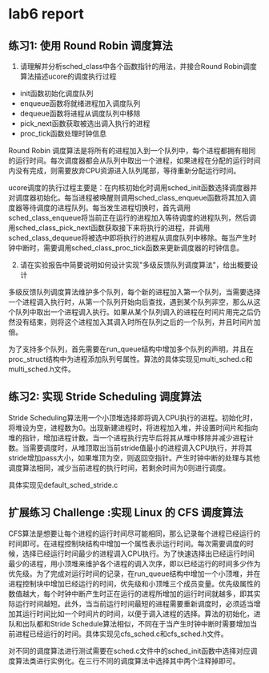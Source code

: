 # lab6 report

## 练习1: 使用 Round Robin 调度算法

1. 请理解并分析sched_class中各个函数指针的用法，并接合Round Robin调度算法描述ucore的调度执行过程

- init函数初始化调度队列
- enqueue函数将就绪进程加入调度队列
- dequeue函数将进程从调度队列中移除
- pick_next函数获取被选出调入执行的进程
- proc_tick函数处理时钟信息

Round Robin 调度算法是将所有的进程加入到一个队列中，每个进程都拥有相同的运行时间。每次调度器都会从队列中取出一个进程，如果进程在分配的运行时间内没有完成，则需要放弃CPU资源进入队列尾部，等待重新分配运行时间。

ucore调度的执行过程主要是：在内核初始化时调用sched_init函数选择调度器并对调度器初始化。每当进程被唤醒则调用sched_class_enqueue函数将其加入调度器等待调度的进程队列。每当发生进程切换时，首先调用sched_class_enqueue将当前正在运行的进程加入等待调度的进程队列，然后调用sched_class_pick_next函数获取接下来将执行的进程，并调用sched_class_dequeue将被选中即将执行的进程从调度队列中移除。每当产生时钟中断时，需要调用sched_class_proc_tick函数来更新调度器的时钟信息。

2. 请在实验报告中简要说明如何设计实现"多级反馈队列调度算法"，给出概要设计

多级反馈队列调度算法维护多个队列，每个新的进程加入第一个队列，当需要选择一个进程调入执行时，从第一个队列开始向后查找，遇到某个队列非空，那么从这个队列中取出一个进程调入执行。如果从某个队列调入的进程在时间片用完之后仍然没有结束，则将这个进程加入其调入时所在队列之后的一个队列，并且时间片加倍。

为了支持多个队列，首先需要在run_queue结构中增加多个队列的声明，并且在proc_struct结构中为进程添加队列号属性。算法的具体实现见multi_sched.c和multi_sched.h文件。


## 练习2: 实现 Stride Scheduling 调度算法

Stride Scheduling算法用一个小顶堆选择即将调入CPU执行的进程。初始化时，将堆设为空，进程数为0。出现新建进程时，将进程加入堆，并设置时间片和指向堆的指针，增加进程计数。当一个进程执行完毕后将其从堆中移除并减少进程计数。当需要调度时，从堆顶取出当前stride值最小的进程调入CPU执行，并将其stride增加pass大小，如果堆顶为空，则返回空指针。产生时钟中断的处理与其他调度算法相同，减少当前进程的执行时间，若剩余时间为0则进行调度。

具体实现见default_sched_stride.c


## 扩展练习 Challenge :实现 Linux 的 CFS 调度算法

CFS算法是想要让每个进程的运行时间尽可能相同，那么记录每个进程已经运行的时间即可。在进程控制块结构中增加一个属性表示运行时间。每次需要调度的时候，选择已经运行时间最少的进程调入CPU执行。为了快速选择出已经运行时间最少的进程，用小顶堆来维护各个进程的调入次序，即以已经运行的时间多少作为优先级。为了完成对运行时间的记录，在run_queue结构中增加一个小顶堆，并在进程控制块中增加已经运行的时间，优先级和小顶堆三个成员变量。优先级属性的数值越大，每个时钟中断产生时正在运行的进程所增加的运行时间就越多，即其实际运行时间越短。此外，当当前运行时间最短的进程需要重新调度时，必须适当增加其运行时间比如一个时间片的时间，以便于调入进程的选择。算法的初始化，进队和出队都和Stride Schedule算法相似，不同在于当产生时钟中断时需要增加当前进程已经运行的时间。具体实现见cfs_sched.c和cfs_sched.h文件。

对不同的调度算法进行测试需要在sched.c文件中的sched_init函数中选择对应调度算法类进行实例化。在三行不同的调度算法中选择其中两个注释掉即可。